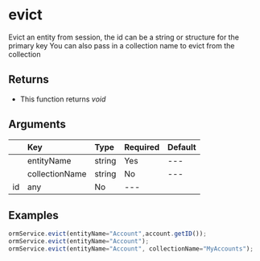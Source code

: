 # evict

Evict an entity from session, the id can be a string or structure for the primary key You can also pass in a collection name to evict from the collection

## Returns

* This function returns _void_

## Arguments

|  | Key | Type | Required | Default |
| :--- | :--- | :--- | :--- | :--- |
|  | entityName | string | Yes | --- |
|  | collectionName | string | No | --- |
| id | any | No | --- |  |

## Examples

```javascript
ormService.evict(entityName="Account",account.getID());
ormService.evict(entityName="Account");
ormService.evict(entityName="Account", collectionName="MyAccounts");
```

